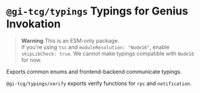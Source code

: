 # `@gi-tcg/typings` Typings for Genius Invokation

> **Warning**
> This is an ESM-only package.  
> If you're using `tsc` and `moduleResolution: "Node16"`, enable `skipLibCheck: true`. We cannot make typings compatible with `Node16` for now.

Exports common enums and frontend-backend communicate typings.

`@gi-tcg/typings/verify` exports verify functions for `rpc` and `notification`.
